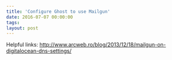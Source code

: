 ```yaml
---
title: 'Configure Ghost to use Mailgun'
date: 2016-07-07 00:00:00 
tags: 
layout: post
---
```

Helpful links:
http://www.arcweb.ro/blog/2013/12/18/mailgun-on-digitalocean-dns-settings/
